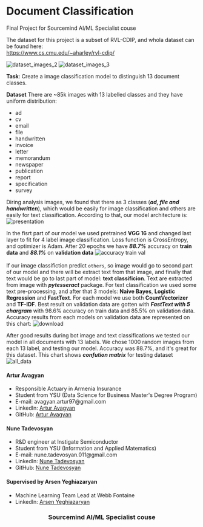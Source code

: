 # Document Classification
Final Project for Sourcemind AI/ML Specialist couse

The dataset for this project is a subset of RVL-CDIP, and whola dataset can be found here: \
  https://www.cs.cmu.edu/~aharley/rvl-cdip/

![dataset_images_2](https://user-images.githubusercontent.com/58246780/163474682-2f1f6ce6-3695-40c7-a402-874d50afb81b.jpg)
![dataset_images_3](https://user-images.githubusercontent.com/58246780/163474687-c1a9e7e7-af34-49dd-a614-2518389f8fc7.jpg)

**Task**: Create a image classification model to distinguish 13 document classes.

**Dataset**
There are ~85k images with 13 labelled classes and they have uniform distribution:
- ad
- cv
- email
- file
- handwritten
- invoice
- letter
- memorandum
- newspaper
- publication
- report
- specification
- survey

Diring analysis images, we found that there as 3 classes (***ad, file and handwritten***), which would be easily for image classification and others are easily for text classification. According to that, our model architecture is:
![presentation](https://user-images.githubusercontent.com/58246780/163481671-85bb1951-770c-4921-b021-53d5d586be85.png)


In the fisrt part of our model we used pretrained **VGG 16** and changed last layer to fit for 4 label image classification. Loss function is CrossEntropy, and optimizer is Adam. After 20 epochs we have ***88.7%*** accuracy on **train data** and ***88.1%*** on **validation data**
![accuracy train val](https://user-images.githubusercontent.com/58246780/163477709-fb9a53de-03cf-4648-99a0-25d34310e956.png)
\
\
If our image classifiction predict `others`, so image would go to second part of our model and there will be extract text from that image, and finally that text would be go to last part of model: **text classificion**. Text are extracted from image with ***pytesseract*** package. For text classification we used some text pre-processing, and after that 3 models: **Naive Bayes**, **Logistic Regression** and **FastText**. For each model we use both **CountVectorizer** and **TF-IDF**. Best result on validation data are gotten with ***FastText with 5 chargram*** with 98.6% accuracy on train data and 85.5% on validation data. Accuracy results from each models on validation data are represented on this chart:
![download](https://user-images.githubusercontent.com/58246780/163480172-749ed268-dfb2-4a32-b50c-d7fb99e3dd69.png)

After good results during bot image and text classifications we tested our model in all documents with 13 labels. We chose 1000 random images from each 13 label, and testing our model. Accuracy was 88.7%, and it's great for this dataset. This chart shows ***confution matrix*** for testing dataset\
![all_data](https://user-images.githubusercontent.com/58246780/163481340-49f198bc-b766-4aa8-b269-f3ee917dac9f.png)

<h4 align="left">Artur Avagyan</h4>
    <ul>
    <li>Responsible Actuary in Armenia Insurance</li>
    <li>Student from YSU (Data Science for Business Master's Degree Program)</li>
    <li>E-mail:   avagyan.artur97@gmail.com</li>
    <li>LinkedIn: <a href="https://www.linkedin.com/in/artur-avagyan-0a16311b3">Artur Avagyan</a></li>
    <li>GitHub:   <a href="https://github.com/artur-avagyan">Artur Avagyan</a></li>
    </ul>

<h4 align="left">Nune Tadevosyan</h4>
    <ul>
    <li>R&D engineer at Instigate Semiconductor</li>
    <li>Student from YSU (Information and Applied Matematics)</li>
    <li>E-mail:   nune.tadevosyan.011@gmail.com</li>
    <li>LinkedIn: <a href="https://www.linkedin.com/in/nune-tadevosyan-9806a8207/">Nune Tadevosyan</a></li>
    <li>GitHub:   <a href="https://github.com/NuneTadevosyan">Nune Tadevosyan</a></li>
    </ul>

<h4 align="left">Supervised by Arsen Yeghiazaryan</h4>
    <ul>
    <li>Machine Learning Team Lead at Webb Fontaine</li>
    <li>LinkedIn: <a href="https://www.linkedin.com/in/arsen-yeghiazaryan-9abb4721//">Arsen Yeghiazaryan</a></li>
    </ul>
<h3 align="center">Sourcemind AI/ML Specialist couse</h3>
